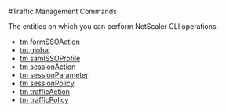 #Traffic Management Commands

The entities on which you can perform NetScaler CLI operations:
<ul><li><a href="../../tm/tm-formssoaction/tm-formssoaction">tm formSSOAction</a></li><li><a href="../../tm/tm-global/tm-global">tm global</a></li><li><a href="../../tm/tm-samlssoprofile/tm-samlssoprofile">tm samlSSOProfile</a></li><li><a href="../../tm/tm-sessionaction/tm-sessionaction">tm sessionAction</a></li><li><a href="../../tm/tm-sessionparameter/tm-sessionparameter">tm sessionParameter</a></li><li><a href="../../tm/tm-sessionpolicy/tm-sessionpolicy">tm sessionPolicy</a></li><li><a href="../../tm/tm-trafficaction/tm-trafficaction">tm trafficAction</a></li><li><a href="../../tm/tm-trafficpolicy/tm-trafficpolicy">tm trafficPolicy</a></li></ul>



